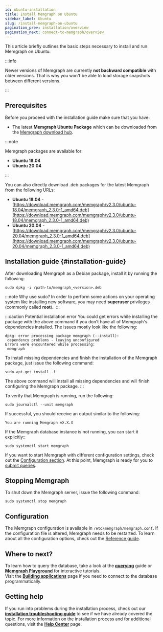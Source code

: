 ```yaml
---
id: ubuntu-installation
title: Install Memgraph on Ubuntu
sidebar_label: Ubuntu
slug: /install-memgraph-on-ubuntu
pagination_prev: installation/overview
pagination_next: connect-to-memgraph/overview
---
```


This article briefly outlines the basic steps necessary to install and run
Memgraph on Ubuntu.

:::info

Newer versions of Memgraph are currently **not backward compatible** with older
versions. That is why you won't be able to load storage snapshots between
different versions.

:::

## Prerequisites

Before you proceed with the installation guide make sure that you have:
* The latest **Memgraph Ubuntu Package** which can be downloaded from the
  [Memgraph download hub](https://memgraph.com/download/).

:::note

Memgraph packages are available for:
- **Ubuntu 18.04**
- **Ubuntu 20.04**

:::

You can also directly download .deb packages for the latest Memgraph from the following URLs:

- **Ubuntu 18.04** - [https://download.memgraph.com/memgraph/v2.3.0/ubuntu-18.04/memgraph_2.3.0-1_amd64.deb](https://download.memgraph.com/memgraph/v2.3.0/ubuntu-18.04/memgraph_2.3.0-1_amd64.deb)
- **Ubuntu 20.04** - [https://download.memgraph.com/memgraph/v2.3.0/ubuntu-20.04/memgraph_2.3.0-1_amd64.deb](https://download.memgraph.com/memgraph/v2.3.0/ubuntu-20.04/memgraph_2.3.0-1_amd64.deb)

## Installation guide {#installation-guide}

After downloading Memgraph as a Debian package, install it by running the
following:

```console
sudo dpkg -i /path-to/memgraph_<version>.deb
```

:::note Why use sudo?
In order to perform some actions on your operating system
like installing new software, you may need **superuser** privileges (commonly
called **root**). 
:::

:::caution Potential installation error
You could get errors while installing
the package with the above command if you don't have all of Memgraph's
dependencies installed. The issues mostly look like the following:

```console
dpkg: error processing package memgraph (--install):
 dependency problems - leaving unconfigured
Errors were encountered while processing:
 memgraph
```

To install missing dependencies and finish the installation of the Memgraph
package, just issue the following command:

```console
sudo apt-get install -f
```

The above command will install all missing dependencies and will finish
configuring the Memgraph package.
:::

To verify that Memgraph is running, run the following:

```console
sudo journalctl --unit memgraph
```

If successful, you should receive an output similar to the following:

```console
You are running Memgraph vX.X.X
```

If the Memgraph database instance is not running, you can start it explicitly::

```console
sudo systemctl start memgraph
```

If you want to start Memgraph with different configuration settings, check out
the [Configuration section](#configuration). At this point, Memgraph is ready for you
to [submit queries](/connect-to-memgraph/overview.mdx).

## Stopping Memgraph

To shut down the Memgraph server, issue the following command:

```console
sudo systemctl stop memgraph
```

## Configuration

The Memgraph configuration is available in `/etc/memgraph/memgraph.conf`. If the
configuration file is altered, Memgraph needs to be restarted. To learn about
all the configuration options, check out the [Reference
guide](/reference-guide/configuration.md).

## Where to next?

To learn how to query the database, take a look at the
**[querying](/connect-to-memgraph/overview.mdx)** guide or **[Memgraph
Playground](https://playground.memgraph.com/)** for interactive tutorials.<br/>
Visit the **[Building applications](/connect-to-memgraph/drivers/overview.md)**
page if you need to connect to the database programmatically.

## Getting help

If you run into problems during the installation process, check out our
**[installation troubleshooting
guide](/installation/linux/linux-installation-troubleshooting.md)** to see if we
have already covered the topic. For more information on the installation process
and for additional questions, visit the **[Help Center](/help-center)** page.
